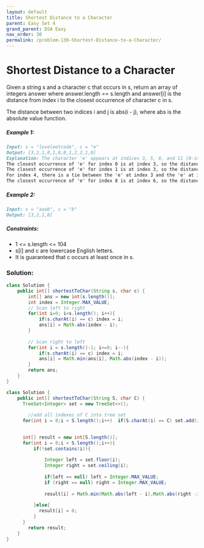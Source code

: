 ```yaml
---
layout: default
title: Shortest Distance to a Character
parent: Easy Set 4
grand_parent: DSA Easy
nav_order: 30
permalink: /problem-130-Shortest-Distance-to-a-Character/
---
```

# Shortest Distance to a Character
Given a string s and a character c that occurs in s, return an array of integers answer where answer.length == s.length and answer[i] is the distance from index i to the closest occurrence of character c in s.

The distance between two indices i and j is abs(i - j), where abs is the absolute value function.

##### Example 1:
```markdown
Input: s = "loveleetcode", c = "e"
Output: [3,2,1,0,1,0,0,1,2,2,1,0]
Explanation: The character 'e' appears at indices 3, 5, 6, and 11 (0-indexed).
The closest occurrence of 'e' for index 0 is at index 3, so the distance is abs(0 - 3) = 3.
The closest occurrence of 'e' for index 1 is at index 3, so the distance is abs(1 - 3) = 2.
For index 4, there is a tie between the 'e' at index 3 and the 'e' at index 5, but the distance is still the same: abs(4 - 3) == abs(4 - 5) = 1.
The closest occurrence of 'e' for index 8 is at index 6, so the distance is abs(8 - 6) = 2.
```
##### Example 2:
```markdown
Input: s = "aaab", c = "b"
Output: [3,2,1,0]
```
##### Constraints:
* 1 <= s.length <= 104 
* s[i] and c are lowercase English letters.
* It is guaranteed that c occurs at least once in s.

### Solution:
```java
class Solution {
    public int[] shortestToChar(String s, char c) {
        int[] ans = new int[s.length()];
        int index = Integer.MAX_VALUE;
        // Scan left to right
        for(int i=0; i<s.length(); i++){
            if(s.charAt(i) == c) index = i;
            ans[i] = Math.abs(index - i);
        }
        
        // Scan right to left
        for(int i = s.length()-1; i>=0; i--){
            if(s.charAt(i) == c) index = i;
            ans[i] = Math.min(ans[i], Math.abs(index - i));
        }
        return ans;
    }
}
```
```java
class Solution {
    public int[] shortestToChar(String S, char C) {
      TreeSet<Integer> set = new TreeSet<>();
    
        //add all indexes of C into tree set
      for(int i = 0;i < S.length();i++)  if(S.charAt(i) == C) set.add(i);

        
      int[] result = new int[S.length()];
      for(int i = 0;i < S.length();i++){
          if(!set.contains(i)){
              
              Integer left = set.floor(i);
              Integer right = set.ceiling(i);
              
              if(left == null) left = Integer.MAX_VALUE;
              if (right == null) right = Integer.MAX_VALUE;
              
              result[i] = Math.min(Math.abs(left - i),Math.abs(right -i ));
              
          }else{
            result[i] = 0;  
          }
      }
        return result;
    }
}
```